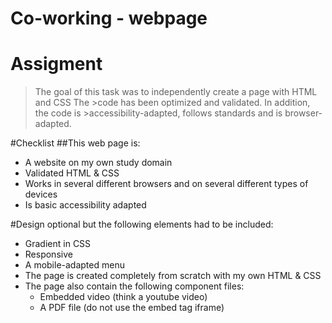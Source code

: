 # Co-working - webpage

# Assigment
>The goal of this task was to independently create a page with HTML and CSS The >code has been optimized and validated. In addition, the code is >accessibility-adapted, follows standards and is browser-adapted.


#Checklist
##This web page is:
* A website on my own study domain
* Validated HTML & CSS
* Works in several different browsers and on several different types of devices
* Is basic accessibility adapted

#Design optional but the following elements had to be included:
* Gradient in CSS
* Responsive
* A mobile-adapted menu
* The page is created completely from scratch with my own HTML & CSS
* The page also contain the following component files:
  * Embedded video (think a youtube video)
  * A PDF file (do not use the embed tag iframe)